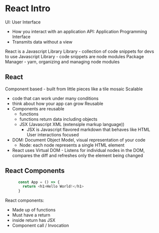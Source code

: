 # React Intro

UI: User Interface
  - How you interact with an application
API: Application Programming Interface
  - Transmits data without a view

React is a Javascript Library
  Library - collection of code snippets for devs to use
  Javascript Library - code snippets are node modules
  Package Manager - yarn, organizing and managing node modules

## React
Component based - built from little pieces like a tile mosaic
Scalable 
  - code that can work under many conditions
  - think about how your app can grow
Reusable
  - Components are reusable
    - functions
    - functions return data including objects
    - JSX (Javascript XML (extensiple markup language))
      - JSX is Javascript flavored markdown that behaves like HTML
User interactions focused
  - DOM: Document Object Model, visual representation of your code
    - Node: each node represents a single HTML element
  - React uses Virtual DOM - Listens for individual nodes in the DOM, compares the diff and refreshes only the element being changed

## React Components
```javascript
      const App = () => {
        return <h1>Hello World!</h1>
      }
```
React components:
 - Made up of functions
 - Must have a return
 - inside return has JSX
- Component call / Invocation <App />